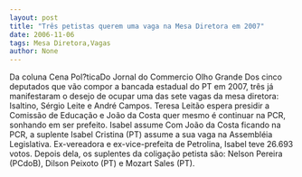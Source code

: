 ```yaml
---
layout: post
title: "Três petistas querem uma vaga na Mesa Diretora em 2007"
date: 2006-11-06
tags: Mesa Diretora,Vagas
author: None
---
```

Da coluna Cena Pol?ticaDo Jornal do Commercio
Olho Grande
Dos cinco deputados que vão compor a bancada estadual do PT em 2007, três já manifestaram o desejo de ocupar uma das sete vagas da mesa diretora: Isaltino, Sérgio Leite e André Campos. Teresa Leitão espera presidir a Comissão de Educação e João da Costa quer mesmo é continuar na PCR, sonhando em ser prefeito.
Isabel assume
Com João da Costa ficando na PCR, a suplente Isabel Cristina (PT) assume a sua vaga na Assembléia Legislativa. Ex-vereadora e ex-vice-prefeita de Petrolina, Isabel teve 26.693 votos. Depois dela, os suplentes da coligação petista são: Nelson Pereira (PCdoB), Dilson Peixoto (PT) e Mozart Sales (PT). 